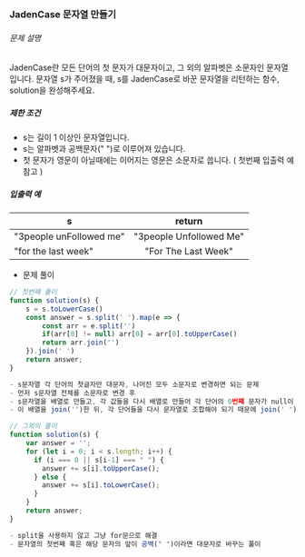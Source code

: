 ### JadenCase 문자열 만들기

###### 문제 설명

JadenCase란 모든 단어의 첫 문자가 대문자이고, 그 외의 알파벳은 소문자인 문자열입니다. 문자열 s가 주어졌을 때, s를 JadenCase로 바꾼 문자열을 리턴하는 함수, solution을 완성해주세요.

##### 제한 조건

- s는 길이 1 이상인 문자열입니다.
- s는 알파벳과 공백문자(" ")로 이루어져 있습니다.
- 첫 문자가 영문이 아닐때에는 이어지는 영문은 소문자로 씁니다. ( 첫번째 입출력 예 참고 )

##### 입출력 예

| s                       |         return          |
| ----------------------- | :---------------------: |
| "3people unFollowed me" | "3people Unfollowed Me" |
| "for the last week"     |   "For The Last Week"   |



- 문제 풀이

```javascript
// 첫번째 풀이
function solution(s) {
    s = s.toLowerCase()
    const answer = s.split(' ').map(e => {
        const arr = e.split('')
        if(arr[0] != null) arr[0] = arr[0].toUpperCase()
        return arr.join('')
    }).join(' ')
    return answer;
}

- s문자열 각 단어의 첫글자만 대문자, 나머진 모두 소문자로 변경하면 되는 문제
- 먼저 s문자열 전체를 소문자로 변경 후
- s문자열을 배열로 만들고, 각 값들을 다시 배열로 만들어 각 단어의 0번째 문자가 null이 아니라면 arr[0].toUpperCase()
- 이 배열을 join('')한 뒤, 각 단어들을 다시 문자열로 조합해야 되기 때문에 join(' ')한 값을 return 하면 정답

// 그외의 풀이
function solution(s) {
    var answer = '';
    for (let i = 0; i < s.length; i++) {
      if (i === 0 || s[i-1] === " ") {
        answer += s[i].toUpperCase();
      } else {
        answer += s[i].toLowerCase();
      }
    }
    return answer;
}

- split을 사용하지 않고 그냥 for문으로 해결
- 문자열의 첫번째 혹은 해당 문자의 앞이 공백(" ")이라면 대문자로 바꾸는 풀이
```